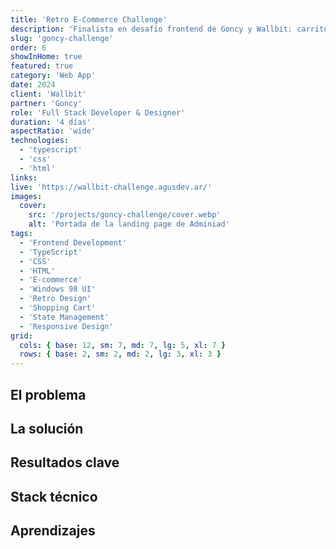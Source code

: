 ```yaml
---
title: 'Retro E-Commerce Challenge'
description: 'Finalista en desafío frontend de Goncy y Wallbit: carrito con estética Windows 98, combinando funcionalidad moderna y diseño retro.'
slug: 'goncy-challenge'
order: 6
showInHome: true
featured: true
category: 'Web App'
date: 2024
client: 'Wallbit'
partner: 'Goncy'
role: 'Full Stack Developer & Designer'
duration: '4 días'
aspectRatio: 'wide'
technologies:
  - 'typescript'
  - 'css'
  - 'html'
links:
live: 'https://wallbit-challenge.agusdev.ar/'
images:
  cover:
    src: '/projects/goncy-challenge/cover.webp'
    alt: 'Portada de la landing page de Adminiad'
tags:
  - 'Frontend Development'
  - 'TypeScript'
  - 'CSS'
  - 'HTML'
  - 'E-commerce'
  - 'Windows 98 UI'
  - 'Retro Design'
  - 'Shopping Cart'
  - 'State Management'
  - 'Responsive Design'
grid:
  cols: { base: 12, sm: 7, md: 7, lg: 5, xl: 7 }
  rows: { base: 2, sm: 2, md: 2, lg: 3, xl: 3 }
---
```


## El problema

## La solución

## Resultados clave

## Stack técnico

## Aprendizajes
